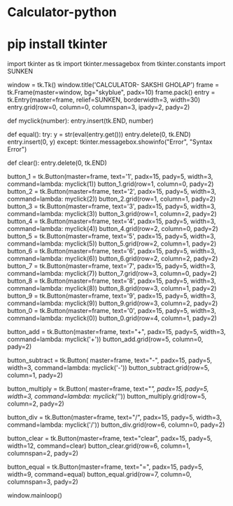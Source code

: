 # Calculator-python
# pip install tkinter
import tkinter as tk
import tkinter.messagebox
from tkinter.constants import SUNKEN

window = tk.Tk()
window.title('CALCULATOR- SAKSHI GHOLAP')
frame = tk.Frame(master=window, bg="skyblue", padx=10)
frame.pack()
entry = tk.Entry(master=frame, relief=SUNKEN, borderwidth=3, width=30)
entry.grid(row=0, column=0, columnspan=3, ipady=2, pady=2)


def myclick(number):
	entry.insert(tk.END, number)


def equal():
	try:
		y = str(eval(entry.get()))
		entry.delete(0, tk.END)
		entry.insert(0, y)
	except:
		tkinter.messagebox.showinfo("Error", "Syntax Error")


def clear():
	entry.delete(0, tk.END)


button_1 = tk.Button(master=frame, text='1', padx=15,
					pady=5, width=3, command=lambda: myclick(1))
button_1.grid(row=1, column=0, pady=2)
button_2 = tk.Button(master=frame, text='2', padx=15,
					pady=5, width=3, command=lambda: myclick(2))
button_2.grid(row=1, column=1, pady=2)
button_3 = tk.Button(master=frame, text='3', padx=15,
					pady=5, width=3, command=lambda: myclick(3))
button_3.grid(row=1, column=2, pady=2)
button_4 = tk.Button(master=frame, text='4', padx=15,
					pady=5, width=3, command=lambda: myclick(4))
button_4.grid(row=2, column=0, pady=2)
button_5 = tk.Button(master=frame, text='5', padx=15,
					pady=5, width=3, command=lambda: myclick(5))
button_5.grid(row=2, column=1, pady=2)
button_6 = tk.Button(master=frame, text='6', padx=15,
					pady=5, width=3, command=lambda: myclick(6))
button_6.grid(row=2, column=2, pady=2)
button_7 = tk.Button(master=frame, text='7', padx=15,
					pady=5, width=3, command=lambda: myclick(7))
button_7.grid(row=3, column=0, pady=2)
button_8 = tk.Button(master=frame, text='8', padx=15,
					pady=5, width=3, command=lambda: myclick(8))
button_8.grid(row=3, column=1, pady=2)
button_9 = tk.Button(master=frame, text='9', padx=15,
					pady=5, width=3, command=lambda: myclick(9))
button_9.grid(row=3, column=2, pady=2)
button_0 = tk.Button(master=frame, text='0', padx=15,
					pady=5, width=3, command=lambda: myclick(0))
button_0.grid(row=4, column=1, pady=2)

button_add = tk.Button(master=frame, text="+", padx=15,
					pady=5, width=3, command=lambda: myclick('+'))
button_add.grid(row=5, column=0, pady=2)

button_subtract = tk.Button(
	master=frame, text="-", padx=15, pady=5, width=3, command=lambda: myclick('-'))
button_subtract.grid(row=5, column=1, pady=2)

button_multiply = tk.Button(
	master=frame, text="*", padx=15, pady=5, width=3, command=lambda: myclick('*'))
button_multiply.grid(row=5, column=2, pady=2)

button_div = tk.Button(master=frame, text="/", padx=15,
					pady=5, width=3, command=lambda: myclick('/'))
button_div.grid(row=6, column=0, pady=2)

button_clear = tk.Button(master=frame, text="clear",
						padx=15, pady=5, width=12, command=clear)
button_clear.grid(row=6, column=1, columnspan=2, pady=2)

button_equal = tk.Button(master=frame, text="=", padx=15,
						pady=5, width=9, command=equal)
button_equal.grid(row=7, column=0, columnspan=3, pady=2)

window.mainloop()
